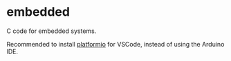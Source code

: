 # embedded

C code for embedded systems.

Recommended to install [platformio](https://platformio.org/) for VSCode,
instead of using the Arduino IDE.
